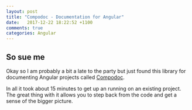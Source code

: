 ```yaml
---
layout: post
title: "Compodoc - Documentation for Angular"
date:   2017-12-22 18:22:52 +1100
comments: true
categories: Angular
---
```

## So sue me
Okay so I am probably a bit a late to the party but just found this library for documenting Angular projects called [Compodoc](https://compodoc.github.io/compodoc/).

In all it took about 15 minutes to get up an running on an existing project. The great thing with it allows you to step back from the code and get a sense of the bigger picture.